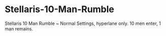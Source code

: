 # Stellaris-10-Man-Rumble
Stellaris 10 Man Rumble ~ Normal Settings, hyperlane only. 10 men enter, 1 man remains. 

